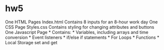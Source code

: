 # hw5
One HTML Pages Index.html Contains 8 inputs for an 8-hour work day One CSS Page Styles.css Contains styling for changing attributes and buttons One Javascript Page * Contains: * Variables, including arrays and time conversion * Event listeners * if/else if statements * For Loops * Functions * Local Storage set and get
